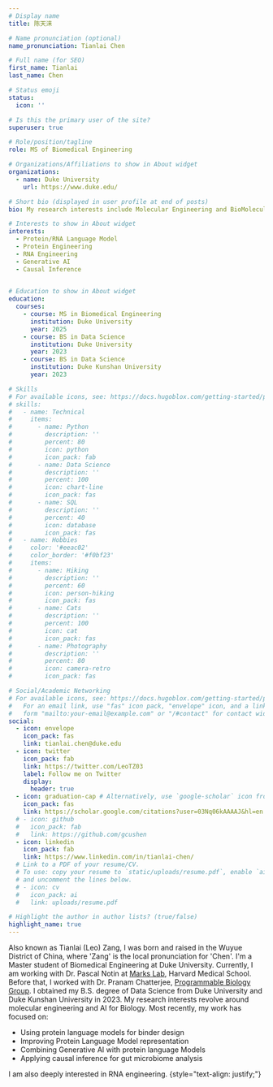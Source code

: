 ```yaml
---
# Display name
title: 陈天涞

# Name pronunciation (optional)
name_pronunciation: Tianlai Chen

# Full name (for SEO)
first_name: Tianlai
last_name: Chen

# Status emoji
status:
  icon: ''

# Is this the primary user of the site?
superuser: true

# Role/position/tagline
role: MS of Biomedical Engineering

# Organizations/Affiliations to show in About widget
organizations:
  - name: Duke University
    url: https://www.duke.edu/

# Short bio (displayed in user profile at end of posts)
bio: My research interests include Molecular Engineering and BioMolecule Language Model.

# Interests to show in About widget
interests:
  - Protein/RNA Language Model
  - Protein Engineering
  - RNA Engineering
  - Generative AI
  - Causal Inference
  

# Education to show in About widget
education:
  courses:
    - course: MS in Biomedical Engineering
      institution: Duke University
      year: 2025
    - course: BS in Data Science
      institution: Duke University
      year: 2023
    - course: BS in Data Science
      institution: Duke Kunshan University
      year: 2023

# Skills
# For available icons, see: https://docs.hugoblox.com/getting-started/page-builder/#icons
# skills:
#   - name: Technical
#     items:
#       - name: Python
#         description: ''
#         percent: 80
#         icon: python
#         icon_pack: fab
#       - name: Data Science
#         description: ''
#         percent: 100
#         icon: chart-line
#         icon_pack: fas
#       - name: SQL
#         description: ''
#         percent: 40
#         icon: database
#         icon_pack: fas
#   - name: Hobbies
#     color: '#eeac02'
#     color_border: '#f0bf23'
#     items:
#       - name: Hiking
#         description: ''
#         percent: 60
#         icon: person-hiking
#         icon_pack: fas
#       - name: Cats
#         description: ''
#         percent: 100
#         icon: cat
#         icon_pack: fas
#       - name: Photography
#         description: ''
#         percent: 80
#         icon: camera-retro
#         icon_pack: fas

# Social/Academic Networking
# For available icons, see: https://docs.hugoblox.com/getting-started/page-builder/#icons
#   For an email link, use "fas" icon pack, "envelope" icon, and a link in the
#   form "mailto:your-email@example.com" or "/#contact" for contact widget.
social:
  - icon: envelope
    icon_pack: fas
    link: tianlai.chen@duke.edu
  - icon: twitter
    icon_pack: fab
    link: https://twitter.com/LeoTZ03
    label: Follow me on Twitter
    display:
      header: true
  - icon: graduation-cap # Alternatively, use `google-scholar` icon from `ai` icon pack
    icon_pack: fas
    link: https://scholar.google.com/citations?user=03Nq06kAAAAJ&hl=en
  # - icon: github
  #   icon_pack: fab
  #   link: https://github.com/gcushen
  - icon: linkedin
    icon_pack: fab
    link: https://www.linkedin.com/in/tianlai-chen/
  # Link to a PDF of your resume/CV.
  # To use: copy your resume to `static/uploads/resume.pdf`, enable `ai` icons in `params.yaml`,
  # and uncomment the lines below.
  # - icon: cv
  #   icon_pack: ai
  #   link: uploads/resume.pdf

# Highlight the author in author lists? (true/false)
highlight_name: true
---
```


Also known as Tianlai (Leo) Zang, I was born and raised in the Wuyue District of China, where 'Zang' is the local pronunciation for 'Chen'. I'm a Master student of Biomedical Engineering at Duke University. Currently, I am working with Dr. Pascal Notin at [Marks Lab](https://www.deboramarkslab.com/), Harvard Medical School. Before that, I worked with Dr. Pranam Chatterjee, [Programmable Biology Group](https://www.chatterjeelab.com/). I obtained my B.S. degree of Data Science from Duke University and Duke Kunshan University in 2023. My research interests revolve around molecular engineering and AI for Biology. Most recently, my work has focused on: 

- Using protein language models for binder design
- Improving Protein Language Model representation
- Combining Generative AI with protein language Models
- Applying causal inference for gut microbiome analysis

I am also deeply interested in RNA engineering.
{style="text-align: justify;"}
